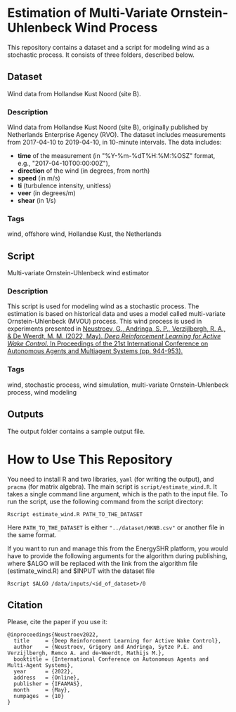 # Estimation of Multi-Variate Ornstein-Uhlenbeck Wind Process

This repository contains a dataset and a script for modeling wind as a
stochastic process. It consists of three folders, described below.

## Dataset

Wind data from Hollandse Kust Noord (site B).

### Description

Wind data from Hollandse Kust Noord (site B), originally published by
Netherlands Enterprise Agency (RVO).
The dataset includes measurements from 2017-04-10 to 2019-04-10, in 10-minute intervals.
The data includes:

* **time** of the measurement (in "%Y-%m-%dT%H:%M:%OSZ" format, e.g.,
  "2017-04-10T00:00:00Z"),
* **direction** of the wind (in degrees, from north)
* **speed** (in m/s)
* **ti** (turbulence intensity, unitless)
* **veer** (in degrees/m)
* **shear** (in 1/s)

### Tags

wind, offshore wind, Hollandse Kust, the Netherlands

## Script

Multi-variate Ornstein-Uhlenbeck wind estimator

### Description

This script is used for modeling wind as a stochastic process. The estimation is based on historical data and uses a
model called multi-variate
Ornstein-Uhlenbeck (MVOU) process. This wind process is used in experiments
presented in
[Neustroev, G., Andringa, S. P., Verzijlbergh, R. A., & De Weerdt, M. M. (2022, May). _Deep Reinforcement Learning for
Active Wake
Control._ In Proceedings of the 21st International Conference on Autonomous Agents and Multiagent Systems (pp. 944-953).](https://www.ifaamas.org/Proceedings/aamas2022/pdfs/p944.pdf)

### Tags

wind, stochastic process, wind simulation, multi-variate
Ornstein-Uhlenbeck process, wind modeling

## Outputs

The output folder contains a sample output file.

# How to Use This Repository

You need to install R and two libraries, `yaml` (for writing the output), and
`pracma` (for matrix algebra). The main script is `script/estimate_wind.R`.
It takes a single command line argument, which is the path to the input file.
To run the script, use the following command from the script directory:

```
Rscript estimate_wind.R PATH_TO_THE_DATASET
```

Here `PATH_TO_THE_DATASET` is either `"../dataset/HKNB.csv"` or another file in
the same format.

If you want to run and manage this from the EnergySHR platform, you would have to provide the following arguments for
the algorithm during publishing, where $ALGO will be replaced with the link from the algorithm file (estimate_wind.R)
and $INPUT with the dataset file

```
Rscript $ALGO /data/inputs/<id_of_dataset>/0
```

## Citation

Please, cite the paper if you use it:

```
@inproceedings{Neustroev2022,
  title     = {Deep Reinforcement Learning for Active Wake Control},
  author    = {Neustroev, Grigory and Andringa, Sytze P.E. and Verzijlbergh, Remco A. and de~Weerdt, Mathijs M.},
  booktitle = {International Conference on Autonomous Agents and Multi-Agent Systems},
  year      = {2022},
  address   = {Online},
  publisher = {IFAAMAS},
  month     = {May},
  numpages  = {10}
}
```
